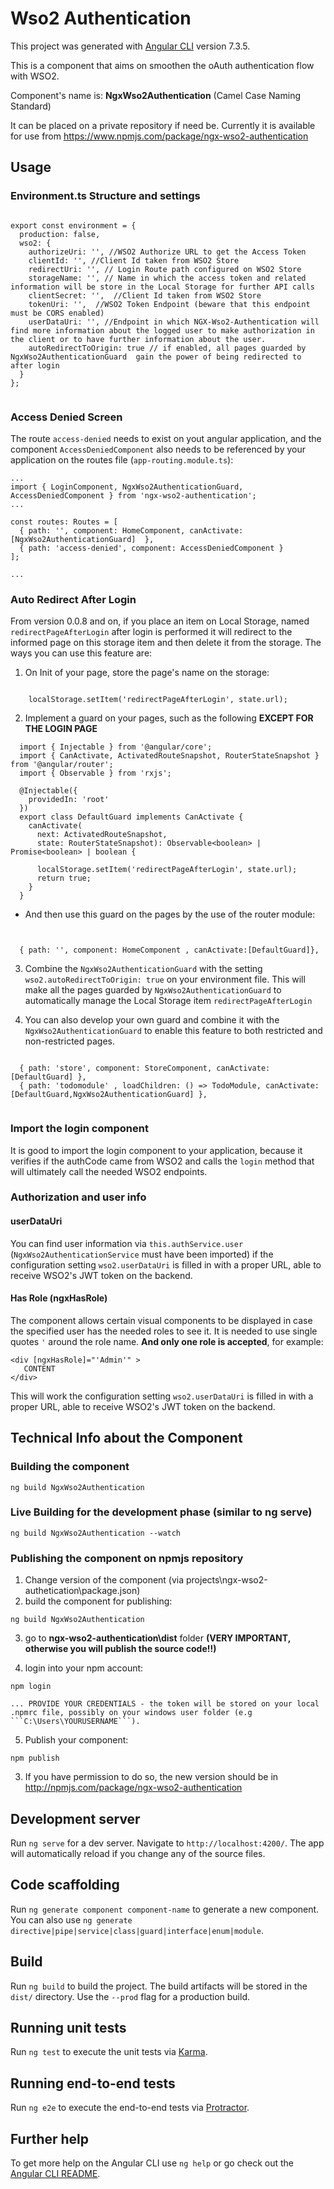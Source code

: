 # Wso2 Authentication

This project was generated with [Angular CLI](https://github.com/angular/angular-cli) version 7.3.5.

This is a component that aims on smoothen the oAuth authentication flow with WSO2. 

Component's name is: **NgxWso2Authentication**  (Camel Case Naming Standard)

It can be placed on a private repository if need be. Currently it is available for use from  https://www.npmjs.com/package/ngx-wso2-authentication

## Usage

### Environment.ts Structure and settings

 
~~~~

export const environment = {
  production: false,
  wso2: {
    authorizeUri: '', //WSO2 Authorize URL to get the Access Token
    clientId: '', //Client Id taken from WSO2 Store
    redirectUri: '', // Login Route path configured on WSO2 Store
    storageName: '', // Name in which the access token and related information will be store in the Local Storage for further API calls
    clientSecret: '',  //Client Id taken from WSO2 Store
    tokenUri: '',  //WSO2 Token Endpoint (beware that this endpoint must be CORS enabled)
    userDataUri: '', //Endpoint in which NGX-Wso2-Authentication will find more information about the logged user to make authorization in the client or to have further information about the user.
    autoRedirectToOrigin: true // if enabled, all pages guarded by NgxWso2AuthenticationGuard  gain the power of being redirected to after login
  }
};


~~~~


### Access Denied Screen

The route `access-denied` needs to exist on yout angular application, and the component `AccessDeniedComponent` also needs to be referenced by your application on the routes file (```app-routing.module.ts```):

~~~~
...
import { LoginComponent, NgxWso2AuthenticationGuard, AccessDeniedComponent } from 'ngx-wso2-authentication';
...

const routes: Routes = [ 
  { path: '', component: HomeComponent, canActivate: [NgxWso2AuthenticationGuard]  }, 
  { path: 'access-denied', component: AccessDeniedComponent }
];

...

~~~~

### Auto Redirect After Login

From version 0.0.8 and on, if you place an item on Local Storage, named ```redirectPageAfterLogin``` after login is performed it will redirect to the informed page on this storage item and then delete it from the storage. The ways you can use this feature are:

1. On Init of your page, store the page's name on the storage:
 
~~~~

    localStorage.setItem('redirectPageAfterLogin', state.url);

~~~~

2. Implement a guard on your pages, such as the following **EXCEPT FOR THE LOGIN PAGE**

~~~~
  import { Injectable } from '@angular/core';
  import { CanActivate, ActivatedRouteSnapshot, RouterStateSnapshot } from '@angular/router';
  import { Observable } from 'rxjs';

  @Injectable({
    providedIn: 'root'
  })
  export class DefaultGuard implements CanActivate {
    canActivate(
      next: ActivatedRouteSnapshot,
      state: RouterStateSnapshot): Observable<boolean> | Promise<boolean> | boolean {

      localStorage.setItem('redirectPageAfterLogin', state.url);
      return true;
    }
  }

~~~~

* And then use this guard on the pages by the use of the router module:

~~~~


  { path: '', component: HomeComponent , canActivate:[DefaultGuard]},

~~~~

3. Combine the `NgxWso2AuthenticationGuard` with the setting `wso2.autoRedirectToOrigin: true` on your environment file. This will make all the pages guarded by  `NgxWso2AuthenticationGuard` to automatically manage the Local Storage item ```redirectPageAfterLogin```



4. You can also develop your own guard and combine it with the `NgxWso2AuthenticationGuard` to enable this feature to both restricted and non-restricted pages.
~~~~

  { path: 'store', component: StoreComponent, canActivate:[DefaultGuard] },
  { path: 'todomodule' , loadChildren: () => TodoModule, canActivate: [DefaultGuard,NgxWso2AuthenticationGuard] },
  
~~~~


### Import the login component

It is good to import the login component to your application, because it verifies if the authCode came from WSO2 and calls the ```login``` method that will ultimately call the needed WSO2 endpoints.

### Authorization and user info 

#### userDataUri

 You can find user information via `this.authService.user` (`NgxWso2AuthenticationService` must have been imported) if the configuration setting ```wso2.userDataUri``` is filled in with a proper URL, able to receive WSO2's JWT token on the backend.

#### Has Role (ngxHasRole)

The component allows certain visual components to be displayed in case the specified user has the needed roles to see it. It is needed to use single quotes ```'``` around the role name. **And only one role is accepted**, for example:

```
<div [ngxHasRole]="'Admin'" >
   CONTENT
</div>
```

This will work the configuration setting ```wso2.userDataUri``` is filled in with a proper URL, able to receive WSO2's JWT token on the backend.

## Technical Info about the Component

### Building the component

```
ng build NgxWso2Authentication
```

### Live Building for the development phase (similar to ng serve)

```
ng build NgxWso2Authentication --watch
```


### Publishing the component on npmjs repository

1. Change version of the component (via  projects\ngx-wso2-authetication\package.json)
2. build the component for publishing:


```
ng build NgxWso2Authentication 
```

3. go to **ngx-wso2-authentication\dist** folder **(VERY IMPORTANT, otherwise you will publish the source code!!)** 

4. login into your npm account:


```
npm login

... PROVIDE YOUR CREDENTIALS - the token will be stored on your local .npmrc file, possibly on your windows user folder (e.g ```C:\Users\YOURUSERNAME```).
```

5. Publish your component:

```
npm publish
```

3. If you have permission to do so, the new version should be in http://npmjs.com/package/ngx-wso2-authentication



## Development server

Run `ng serve` for a dev server. Navigate to `http://localhost:4200/`. The app will automatically reload if you change any of the source files.

## Code scaffolding

Run `ng generate component component-name` to generate a new component. You can also use `ng generate directive|pipe|service|class|guard|interface|enum|module`.

## Build

Run `ng build` to build the project. The build artifacts will be stored in the `dist/` directory. Use the `--prod` flag for a production build.

## Running unit tests

Run `ng test` to execute the unit tests via [Karma](https://karma-runner.github.io).

## Running end-to-end tests

Run `ng e2e` to execute the end-to-end tests via [Protractor](http://www.protractortest.org/).

## Further help

To get more help on the Angular CLI use `ng help` or go check out the [Angular CLI README](https://github.com/angular/angular-cli/blob/master/README.md).
